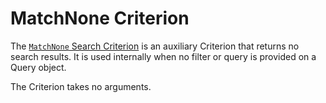 # MatchNone Criterion

The [`MatchNone` Search Criterion](https://github.com/ibexa/core/blob/main/src/contracts/Repository/Values/Content/Query/Criterion/MatchNone.php)
is an auxiliary Criterion that returns no search results.
It is used internally when no filter or query is provided on a Query object.

The Criterion takes no arguments.
